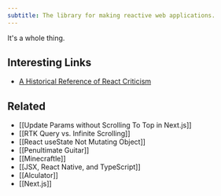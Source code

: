 ```yaml
---
subtitle: The library for making reactive web applications.
---
```

It's a whole thing.

## Interesting Links

- [A Historical Reference of React Criticism](https://www.zachleat.com/web/react-criticism/)

## Related

- [[Update Params without Scrolling To Top in Next.js]]
- [[RTK Query vs. Infinite Scrolling]]
- [[React useState Not Mutating Object]]
- [[Penultimate Guitar]]
- [[Minecraftle]]
- [[JSX, React Native, and TypeScript]]
- [[Alculator]]
- [[Next.js]]